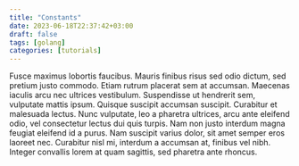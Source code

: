 ```yaml
---
title: "Constants"
date: 2023-06-18T22:37:42+03:00
draft: false
tags: [golang]
categories: [tutorials]
---
```


Fusce maximus lobortis faucibus. Mauris finibus risus sed odio dictum, sed pretium justo commodo. Etiam rutrum placerat sem at accumsan. Maecenas iaculis arcu nec ultrices vestibulum. Suspendisse ut hendrerit sem, vulputate mattis ipsum. Quisque suscipit accumsan suscipit. Curabitur et malesuada lectus. Nunc vulputate, leo a pharetra ultrices, arcu ante eleifend odio, vel consectetur lectus dui quis turpis. Nam non justo interdum magna feugiat eleifend id a purus. Nam suscipit varius dolor, sit amet semper eros laoreet nec. Curabitur nisl mi, interdum a accumsan at, finibus vel nibh. Integer convallis lorem at quam sagittis, sed pharetra ante rhoncus.